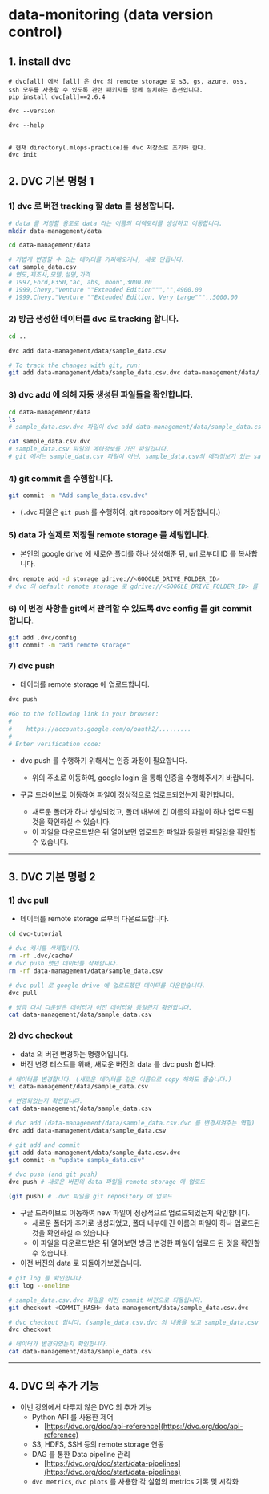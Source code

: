 # data-monitoring (data version control)
## 1. install dvc
```
# dvc[all] 에서 [all] 은 dvc 의 remote storage 로 s3, gs, azure, oss, ssh 모두를 사용할 수 있도록 관련 패키지를 함께 설치하는 옵션입니다.
pip install dvc[all]==2.6.4

dvc --version

dvc --help


# 현재 directory(.mlops-practice)를 dvc 저장소로 초기화 한다. 
dvc init
```
## 2. DVC 기본 명령 1

### 1) dvc 로 버전 tracking 할 data 를 생성합니다.

```bash
# data 를 저장할 용도로 data 라는 이름의 디렉토리를 생성하고 이동합니다.
mkdir data-management/data

cd data-management/data

# 가볍게 변경할 수 있는 데이터를 카피해오거나, 새로 만듭니다.
cat sample_data.csv 
# 연도,제조사,모델,설명,가격
# 1997,Ford,E350,"ac, abs, moon",3000.00
# 1999,Chevy,"Venture ""Extended Edition""","",4900.00
# 1999,Chevy,"Venture ""Extended Edition, Very Large""",,5000.00
```

### 2) 방금 생성한 데이터를 dvc 로 tracking 합니다.

```bash
cd ..

dvc add data-management/data/sample_data.csv

# To track the changes with git, run:
git add data-management/data/sample_data.csv.dvc data-management/data/.gitignore
```

### 3) dvc add 에 의해 자동 생성된 파일들을 확인합니다.

```bash
cd data-management/data
ls
# sample_data.csv.dvc 파일이 dvc add data-management/data/sample_data.csv 명령으로 인해 자동 생성된 것을 확인

cat sample_data.csv.dvc
# sample_data.csv 파일의 메타정보를 가진 파일입니다.
# git 에서는 sample_data.csv 파일이 아닌, sample_data.csv의 메타정보가 있는 sample_data.csv.dvc 파일만 관리하게 됩니다.
```

### 4) git commit 을 수행합니다.

```bash
git commit -m "Add sample_data.csv.dvc"
```

- (`.dvc` 파일은 `git push` 를 수행하여, git repository 에 저장합니다.)

### 5) data 가 실제로 저장될 remote storage 를 세팅합니다.

- 본인의 google drive 에 새로운 폴더를 하나 생성해준 뒤, url 로부터 ID 를 복사합니다.

```bash
dvc remote add -d storage gdrive://<GOOGLE_DRIVE_FOLDER_ID>
# dvc 의 default remote storage 로 gdrive://<GOOGLE_DRIVE_FOLDER_ID> 를 세팅합니다.
```

### 6) 이 변경 사항을 git에서 관리할 수 있도록 dvc config 를 git commit 합니다.

```bash
git add .dvc/config
git commit -m "add remote storage"
```

### 7) dvc push

- 데이터를 remote storage 에 업로드합니다.

```bash
dvc push

#Go to the following link in your browser:
#
#    https://accounts.google.com/o/oauth2/.........
#
# Enter verification code:
```

- dvc push 를 수행하기 위해서는 인증 과정이 필요합니다.
    - 위의 주소로 이동하여, google login 을 통해 인증을 수행해주시기 바랍니다.
        
- 구글 드라이브로 이동하여 파일이 정상적으로 업로드되었는지 확인합니다.
    - 새로운 폴더가 하나 생성되었고, 폴더 내부에 긴 이름의 파일이 하나 업로드된 것을 확인하실 수 있습니다.
    - 이 파일을 다운로드받은 뒤 열어보면 업로드한 파일과 동일한 파일임을 확인할 수 있습니다.

---

## 3. DVC 기본 명령 2

### 1) dvc pull

- 데이터를 remote storage 로부터 다운로드합니다.

```bash
cd dvc-tutorial

# dvc 캐시를 삭제합니다.
rm -rf .dvc/cache/
# dvc push 했던 데이터를 삭제합니다.
rm -rf data-management/data/sample_data.csv

# dvc pull 로 google drive 에 업로드했던 데이터를 다운받습니다.
dvc pull

# 방금 다시 다운받은 데이터가 이전 데이터와 동일한지 확인합니다.
cat data-management/data/sample_data.csv
```

### 2) dvc checkout

- data 의 버전 변경하는 명령어입니다.
- 버전 변경 테스트를 위해, 새로운 버전의 data 를 dvc push 합니다.

```bash
# 데이터를 변경합니다. (새로운 데이터를 같은 이름으로 copy 해와도 좋습니다.)
vi data-management/data/sample_data.csv

# 변경되었는지 확인합니다.
cat data-management/data/sample_data.csv

# dvc add (data-management/data/sample_data.csv.dvc 를 변경시켜주는 역할)
dvc add data-management/data/sample_data.csv

# git add and commit
git add data-management/data/sample_data.csv.dvc
git commit -m "update sample_data.csv"

# dvc push (and git push)
dvc push # 새로운 버전의 data 파일을 remote storage 에 업로드

(git push) # .dvc 파일을 git repository 에 업로드

```

- 구글 드라이브로 이동하여 new 파일이 정상적으로 업로드되었는지 확인합니다.
    - 새로운 폴더가 추가로 생성되었고, 폴더 내부에 긴 이름의 파일이 하나 업로드된 것을 확인하실 수 있습니다.
    - 이 파일을 다운로드받은 뒤 열어보면 방금 변경한 파일이 업로드 된 것을 확인할 수 있습니다.
- 이전 버전의 data 로 되돌아가보겠습니다.

```bash
# git log 를 확인합니다.
git log --oneline

# sample_data.csv.dvc 파일을 이전 commit 버전으로 되돌립니다.
git checkout <COMMIT_HASH> data-management/data/sample_data.csv.dvc

# dvc checkout 합니다. (sample_data.csv.dvc 의 내용을 보고 sample_data.csv 파일을 이전 버전으로 변경합니다.)
dvc checkout

# 데이터가 변경되었는지 확인합니다.
cat data-management/data/sample_data.csv
```

---

## 4. DVC 의 추가 기능

- 이번 강의에서 다루지 않은 DVC 의 추가 기능
    - Python API 를 사용한 제어
        - [https://dvc.org/doc/api-reference](https://dvc.org/doc/api-reference)
    - S3, HDFS, SSH 등의 remote storage 연동
    - DAG 를 통한 Data pipeline 관리
        - [https://dvc.org/doc/start/data-pipelines](https://dvc.org/doc/start/data-pipelines)
    - `dvc metrics`, `dvc plots` 를 사용한 각 실험의 metrics 기록 및 시각화
